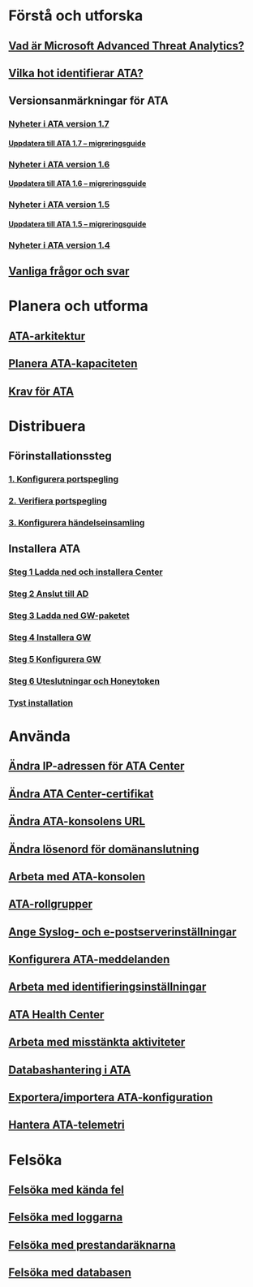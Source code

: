 # Förstå och utforska
## [Vad är Microsoft Advanced Threat Analytics?](what-is-ata.md)
## [Vilka hot identifierar ATA?](ata-threats.md)
## Versionsanmärkningar för ATA
### [Nyheter i ATA version 1.7](whats-new-version-1.7.md)
#### [Uppdatera till ATA 1.7 – migreringsguide](ata-update-1.7-migration-guide.md)
### [Nyheter i ATA version 1.6](whats-new-version-1.6.md)
#### [Uppdatera till ATA 1.6 – migreringsguide](ata-update-1.6-migration-guide.md)
### [Nyheter i ATA version 1.5](whats-new-version-1.5.md)
#### [Uppdatera till ATA 1.5 – migreringsguide](ata-update-1.5-migration-guide.md)
### [Nyheter i ATA version 1.4](whats-new-version-1.4.md)
## [Vanliga frågor och svar](ata-technical-faq.md)
# Planera och utforma
## [ATA-arkitektur](/advanced-threat-analytics/plan-design/ata-architecture)
## [Planera ATA-kapaciteten](/advanced-threat-analytics/plan-design/ata-capacity-planning)
## [Krav för ATA](/advanced-threat-analytics/plan-design/ata-prerequisites)
# Distribuera
## Förinstallationssteg
### [1. Konfigurera portspegling](/advanced-threat-analytics/deploy-use/configure-port-mirroring)
### [2. Verifiera portspegling](/advanced-threat-analytics/deploy-use/validate-port-mirroring)
### [3. Konfigurera händelseinsamling](/advanced-threat-analytics/deploy-use/configure-event-collection)
## Installera ATA
### [Steg 1 Ladda ned och installera Center](/advanced-threat-analytics/deploy-use/install-ata-step1.md)
### [Steg 2 Anslut till AD](/advanced-threat-analytics/deploy-use/install-ata-step2.md)
### [Steg 3 Ladda ned GW-paketet](/advanced-threat-analytics/deploy-use/install-ata-step3.md)
### [Steg 4 Installera GW](/advanced-threat-analytics/deploy-use/install-ata-step4.md)
### [Steg 5 Konfigurera GW](/advanced-threat-analytics/deploy-use/install-ata-step5.md)
### [Steg 6 Uteslutningar och Honeytoken](/advanced-threat-analytics/deploy-use/install-ata-step6.md)
### [Tyst installation](/advanced-threat-analytics/deploy-use/ata-silent-installation)
# Använda
## [Ändra IP-adressen för ATA Center](/advanced-threat-analytics/deploy-use/modifying-ata-config-centerip)
## [Ändra ATA Center-certifikat](/advanced-threat-analytics/deploy-use/modifying-ata-config-centercert)
## [Ändra ATA-konsolens URL](/advanced-threat-analytics/deploy-use/modifying-ata-config-consoleurl)
## [Ändra lösenord för domänanslutning](/advanced-threat-analytics/deploy-use/modifying-ata-config-dcpassword)
## [Arbeta med ATA-konsolen](/advanced-threat-analytics/deploy-use/working-with-ata-console)
## [ATA-rollgrupper](/advanced-threat-analytics/deploy-use/ata-role-groups)
## [Ange Syslog- och e-postserverinställningar](/advanced-threat-analytics/deploy-use/setting-syslog-email-server-settings)
## [Konfigurera ATA-meddelanden](/advanced-threat-analytics/deploy-use/setting-ata-alerts)
## [Arbeta med identifieringsinställningar](/advanced-threat-analytics/deploy-use/working-with-detection-settings)
## [ATA Health Center](/advanced-threat-analytics/deploy-use/ata-health-center)
## [Arbeta med misstänkta aktiviteter](/advanced-threat-analytics/deploy-use/working-with-suspicious-activities)
## [Databashantering i ATA](/advanced-threat-analytics/deploy-use/ata-database-management)
## [Exportera/importera ATA-konfiguration](/advanced-threat-analytics/deploy-use/ata-configuration-file)
## [Hantera ATA-telemetri](/advanced-threat-analytics/deploy-use/manage-telemetry-settings)
# Felsöka
## [Felsöka med kända fel](/advanced-threat-analytics/troubleshoot/troubleshooting-ata-known-errors)
## [Felsöka med loggarna](/advanced-threat-analytics/troubleshoot/troubleshooting-ata-using-logs)
## [Felsöka med prestandaräknarna](/advanced-threat-analytics/troubleshoot/troubleshooting-ata-using-perf-counters)
## [Felsöka med databasen](/advanced-threat-analytics/troubleshoot/troubleshooting-ata-using-ata-database)



<!--HONumber=Feb17_HO1-->


